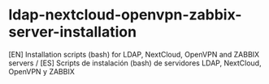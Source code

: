 # ldap-nextcloud-openvpn-zabbix-server-installation
[EN] Installation scripts (bash) for LDAP, NextCloud, OpenVPN and ZABBIX servers / [ES] Scripts de instalación (bash) de servidores LDAP, NextCloud, OpenVPN y ZABBIX
